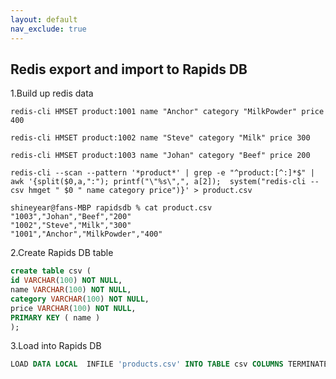 ```yaml
---
layout: default
nav_exclude: true
---
```


## Redis export and import to Rapids DB

1.Build up redis data

```shell
redis-cli HMSET product:1001 name "Anchor" category "MilkPowder" price 400

redis-cli HMSET product:1002 name "Steve" category "Milk" price 300

redis-cli HMSET product:1003 name "Johan" category "Beef" price 200

redis-cli --scan --pattern '*product*' | grep -e "^product:[^:]*$" | awk '{split($0,a,":"); printf("\"%s\",", a[2]);  system("redis-cli --csv hmget " $0 " name category price")}' > product.csv

shineyear@fans-MBP rapidsdb % cat product.csv 
"1003","Johan","Beef","200"
"1002","Steve","Milk","300"
"1001","Anchor","MilkPowder","400"
```

2.Create Rapids DB table

```sql
create table csv (
id VARCHAR(100) NOT NULL,
name VARCHAR(100) NOT NULL,
category VARCHAR(100) NOT NULL,
price VARCHAR(100) NOT NULL,
PRIMARY KEY ( name )
);
```

3.Load into Rapids DB

```sql
LOAD DATA LOCAL  INFILE 'products.csv' INTO TABLE csv COLUMNS TERMINATED BY ',' ENCLOSED BY '"';
```
